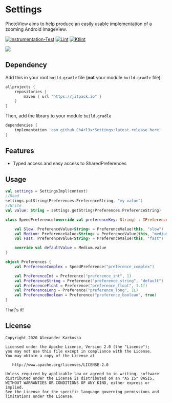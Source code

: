# Settings
PhotoView aims to help produce an easily usable implementation of a zooming Android ImageView.

<a href="https://github.com/Ch4rl3x/Settings/actions?query=workflow%3AInstrumentation-Test"><img src="https://github.com/Ch4rl3x/Settings/workflows/Instrumentation-Test/badge.svg" alt="Instrumentation-Test"></a>
<a href="https://github.com/Ch4rl3x/Settings/actions?query=workflow%3ALint"><img src="https://github.com/Ch4rl3x/Settings/workflows/Lint/badge.svg" alt="Lint"></a>
<a href="https://github.com/Ch4rl3x/Settings/actions?query=workflow%3AKtlint"><img src="https://github.com/Ch4rl3x/Settings/workflows/Ktlint/badge.svg" alt="Ktlint"></a>

[![](https://jitpack.io/v/Ch4rl3x/Settings.svg)](https://jitpack.io/#Ch4rl3x/Settings)

## Dependency

Add this in your root `build.gradle` file (**not** your module `build.gradle` file):

```gradle
allprojects {
	repositories {
        maven { url "https://jitpack.io" }
    }
}
```

Then, add the library to your module `build.gradle`
```gradle
dependencies {
    implementation 'com.github.Ch4rl3x:Settings:latest.release.here'
}
```

## Features
- Typed access and easy access to SharedPreferences

## Usage

```kotlin
val settings = SettingsImpl(context)
//Read
settings.putString(Preferences.PreferenceString, "my value")
//Write
val value: String = settings.getString(Preferences.PreferenceString)
```

```kotlin
class SpeedPreference(override val preferenceKey: String) : IPreference<String> {

    val Slow: PreferenceValue<String> = PreferenceValue(this, "slow")
    val Medium: PreferenceValue<String> = PreferenceValue(this, "medium")
    val Fast: PreferenceValue<String> = PreferenceValue(this, "fast")

    override val defaultValue = Medium.value
}
```

```kotlin
object Preferences {
    val PreferenceComplex = SpeedPreference("preference_complex")

    val PreferenceInt = Preference("preference_int", 1)
    val PreferenceString = Preference("preference_string", "default")
    val PreferenceFloat = Preference("preference_float", 1.1f)
    val PreferenceLong = Preference("preference_long", 1L)
    val PreferenceBoolean = Preference("preference_boolean", true)
}
```

That's it!

License
--------

    Copyright 2020 Alexander Karkossa

    Licensed under the Apache License, Version 2.0 (the "License");
    you may not use this file except in compliance with the License.
    You may obtain a copy of the License at

       http://www.apache.org/licenses/LICENSE-2.0

    Unless required by applicable law or agreed to in writing, software
    distributed under the License is distributed on an "AS IS" BASIS,
    WITHOUT WARRANTIES OR CONDITIONS OF ANY KIND, either express or implied.
    See the License for the specific language governing permissions and
    limitations under the License.